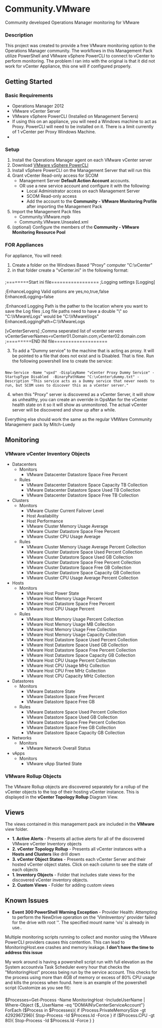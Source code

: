 Community.VMware
================

Community developed Operations Manager monitoring for VMware

### Description ###

This project was created to provide a free VMware monitoring option to the Operations Manager community. The workflows in this Management Pack utilize PowerShell and VMware vSphere PowerCLI to connect to vCenter to perform monitoring. The problem I ran into with the original is that it did not work for vCenter Appliance, this one will if configured properly.

## Getting Started ##



### Basic Requirements ###

* Operations Manager 2012
* VMware vCenter Server
* VMware vSphere PowerCLI (Installed on Management Servers)
* If using this on an appliance, you will need a Windows machine to act as Proxy. PowerCLI will need to be installed on it. There is a limit currently of 1 vCenter per Proxy Windows Machine.
* 
### Setup ###

1. Install the Operations Manager agent on each VMware vCenter server
1. Download [VMware vSphere PowerCLI](https://www.vmware.com/support/developer/PowerCLI/)
1. Install vSphere PowerCLI on the Management Server that will run this
1. Grant vCenter Read-only access for SCOM
	* Management Server **Default Action Account**  accounts.
	* OR use a new service account and configure it with the following:
		* Local Administrator access on each Management Server
		* SCOM Read-only access
		* Add the account to the **Community - VMware Monitoring Profile** after importing the Management Pack
1. Import the Management Pack files
	* Community.VMware.mpb
	* Community.VMware.Unsealed.xml
1. (optional) Configure the members of the **Community - VMware Monitoring Resource Pool**

### FOR Appliances ###
For appliance, You will need:
1. Create a folder on the Windows Based "Proxy" computer "C:\vCenter\"
2. in that folder create a "vCenter.ini" in the following format:
###
;========Start ini file=================
;Logging settings
[Logging]

;EnhanceLogging Valid options are yes,no,true,false
EnhancedLogging=false

;Enhanced Logging Path is the pather to the location where you want to save the Log files
;Log file paths need to have a double "\\" so "C:\VMware\Logs" would be "C:\\VMware\\logs" 
EnhancedLoggingPath=C:\\VMwareLogs


[vCenterServers]
;Comma seperated list of vcenter servers
vCenterServerNames=vCenter01.Domain.com,vCenter02.domain.com
;=========END INI file===================

3. To add a "Dummy service" to the machine that is acting as proxy. It will be pointed to a file that does not exist and is Disabled. That is fine. Run the following powershell line to create the service:

### 
	New-Service -Name "vpxd" -DisplayName "vCenter Proxy Dummy Service" -StartupType Disabled  -BinaryPathName "C:\vCenter\dummy.txt" -Description "This service acts as a Dummy service that never needs to run, but SCOM uses to discover this as a vCenter server."
	

4. when this "Proxy" server is discovered as a vCenter Server, it will show as unhealthy, you can create an override in OpsMan for the vCenter health state on it so it will show as unmonitored. The actual vCenter server will be discovered and show up after a while.
	
Everything else should work the same as the regular VMWare Community Managemenr pack by Mitch-Luedy

## Monitoring ##

### VMware vCenter Inventory Objects ###

* Datacenters
	* Monitors
		* VMware Datacenter Datastore Space Free Percent
	* Rules
		* VMware Datacenter Datastore Space Capacity TB Collection
		* VMware Datacenter Datastore Space Used TB Collection
		* VMware Datacenter Datastore Space Free TB Collection
* Clusters
	* Monitors
		* VMware Cluster Current Failover Level
		* Host Availability
		* Host Performance
		* VMware Cluster Memory Usage Average
		* VMware Cluster Datastore Space Free Percent
		* VMware Cluster CPU Usage Average
	* Rules
		* VMware Cluster Memory Usage Average Percent Collection
		* VMware Cluster Datastore Space Used Percent Collection
		* VMware Cluster Datastore Space Used GB Collection
		* VMware Cluster Datastore Space Free Percent Collection
		* VMware Cluster Datastore Space Free GB Collection
		* VMware Cluster Datastore Space Capacity GB Collection
		* VMware Cluster CPU Usage Average Percent Collection
* Hosts
 	* Monitors
	 	* VMware Host Power State
	 	* VMware Host Memory Usage Percent
	 	* VMware Host Datastore Space Free Percent
	 	* VMware Host CPU Usage Percent
	* Rules
		* VMware Host Memory Usage Percent Collection
		* VMware Host Memory Usage MB Collection
		* VMware Host Memory Usage Free Collection
		* VMware Host Memory Usage Capacity Collection
		* VMware Host Datastore Space Used Percent Collection
		* VMware Host Datastore Space Used GB Collection
		* VMware Host Datastore Space Free Percent Collection
		* VMware Host Datastore Space Capacity GB Collection
		* VMware Host CPU Usage Percent Collection
		* VMware Host CPU Usage MHz Collection
		* VMware Host CPU Free MHz Collection
		* VMware Host CPU Capacity MHz Collection
* Datastores
 	* Monitors
	 	* VMware Datastore State
	 	* VMware Datastore Space Free Percent
	 	* VMware Datastore Space Free GB
	* Rules
		* VMware Datastore Space Used Percent Collection
		* VMware Datastore Space Used GB Collection
		* VMware Datastore Space Free Percent Collection
		* VMware Datastore Space Free GB Collection
		* VMware Datastore Space Capacity GB Collection
* Networks
	* Monitors
		* VMware Network Overall Status
* vApps
	* Monitors
		* VMware vApp Started State

### VMware Rollup Objects ###

The VMware Rollup objects are discovered separately for a rollup of the vCenter objects to the top of their hosting vCenter instance. This is displayed in the **vCenter Topology Rollup** Diagram View.

## Views ##

The views contained in this management pack are included in the **VMware** view folder.

* **1. Active Alerts** - Presents all active alerts for all of the discovered VMware vCenter Inventory objects
* **2. vCenter Topology Rollup** - Presents all vCenter instances with a **Hosts and Clusters** like drill down
* **3. vCenter Object States** - Presents each vCenter Server and their hosted vCenter object states. Click on each column to see the state of each objects
* **1. Inventory Objects** - Folder that includes state views for the discovered vCenter inventory objects.
* **2. Custom Views** - Folder for adding custom views

## Known Issues ##
* **Event 300 PowerShell Warning Exception** - Provider Health: Attempting to perform the NewDrive operation on the 'VimInventory' provider failed for the drive with root '\'. The specified mount name 'vis' is already in use.. 

Multiple monitoring scripts running to collect and monitor using the VMware PowerCLI providers causes this contention. This can lead to MonitoringHost.exe crashes and memory leakage. **I don't have the time to address this issue**

My work around is having a powershell script run with full elevation as the System accountvia Task Scheduler every hour that checks the "MonitoringHost" process being run by the service account. This checks for the process using more than 4GB of memory or excess of 80% CPU usage and kills the process when found. here is an example of the powershell script (Customize as you see fit):

###
$Processes=Get-Process -Name MonitoringHost -IncludeUserName | Where-Object {$_.UserName -eq "DOMAIN\vCenterServiceAccount"}
ForEach ($Process in $Processes){
	if (Process.PrivateMemorySize -gt 4292967296){
		Stop-Process -Id $Process.Id -Force
	}
	if ($Process.CPU -gt 80){
		Stop-Process -Id $Process.Id -Force
	}
}




